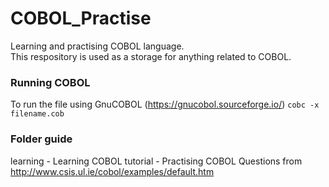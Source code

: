 # COBOL_Practise
Learning and practising COBOL language.
<br>
This respository is used as a storage for anything related to COBOL.

### Running COBOL
To run the file using GnuCOBOL (https://gnucobol.sourceforge.io/)
```cobc -x filename.cob```

### Folder guide
learning - Learning COBOL
tutorial - Practising COBOL Questions from http://www.csis.ul.ie/cobol/examples/default.htm